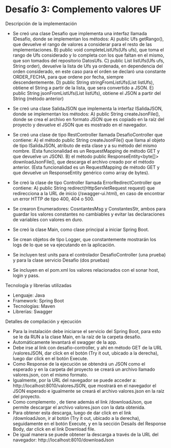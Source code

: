 # Desafío 3: Complemento valores UF

Descripción de la implementación

- Se creó una clase Desafio que implementa una interfaz llamada IDesafio, donde se implementan los métodos: 
A) public Ufs getRango(), que devuelve el rango de valores a considerar para el resto de las implementaciones.
B) public void completeListUfs(Ufs ufs), que toma el rango de Ufs considerado y lo completa con los que faltan en el mismo, que son tomados del repositorio DatosUfs.
C) public List<Uf> listUfs(Ufs ufs, String order), devuelve la lista de Ufs ya ordenada, en dependencia del orden considerado, en este caso para el orden se declaró una constante ORDER_FECHA,
para que ordene por fecha, siempre descendentemente.
D) public String stringFromListUfs(List<Uf> listUfs), obtiene el String a partir de la lista, que sera convertido a JSON.
E) public String jsonFromListUfs(List<Uf> listUfs), obtiene el JSON a partir del String (método anterior)

- Se creó una clase SalidaJSON que implementa la interfaz ISalidaJSON, donde se implementan los métodos:
A) public String createJsonFile(), donde se crea el archivo en formato JSON que es copiado en la raíz del proyecto y devuelve el JSON que es mostrado en el navegador.

- Se creó una clase de tipo RestController llamada DesafioController que contiene:
A) el método public String createJsonFile() que llama al objeto de tipo ISalidaJSON, atributo de esta clase y a su método del mismo nombre. 
(Esta funcionalidad es un RequestMapping de método GET y que devuelve un JSON).
B) el método public ResponseEntity<byte[]> downloadJsonFile(), que descarga el archivo creado por el método anterior. 
(Esta funcionalidad es un RequestMapping de método GET y que devuelve un ResponseEntity genérico como array de bytes).

- Se creó la clase de tipo Controller llamada ErrorRedirectController que contiene:
A) public String redirect(HttpServletRequest request) que redirecciona a la URL de inicio (/swagger-ui.html), en caso de encontrar un error HTTP de tipo 400, 404 o 500.

- Se crearon Enumeradores: CosntantesMsg y ConstantesStr, ambos para guardar los valores constantes no cambiables y evitar las declaraciones de variables con valores en duro.

- Se creó la clase Main, como clase principal a iniciar Spring Boot.

- Se crean objetos de tipo Logger, que constantemente mostrarán los logs de lo que se va ejecutando en la aplicación.

- Se incluyen test units para el controlador DesafioController (una prueba) y para la clase servicio Desafio (dos pruebas)

- Se incluyen en el pom.xml los valores relacionados con el sonar host, login y pass.

Tecnología y librerías utilizadas

- Lenguaje: Java
- Framework: Spring Boot
- Tecnologías: Maven
- Librerías: Swagger

Detalles de compilación y ejecución

- Para la instalación debe iniciarse el servicio del Spring Boot, para esto se le da RUN a la clase Main, en la raíz de la carpeta desafio.
- Automáticamente levantará el swagger de la app.
- Debe irse al link con desafio-controller, y ahí en método GET de la URL /valoresJSON, dar click en el botón (Try it out, ubicado a la derecha), 
luego dar click en el botón Execute.
- Como Response de la ejecución se obtendrá un JSON como el esperado y en la carpeta del proyecto se creará un archivo llamado valores.json, con el mismo formato.
- Igualmente, por la URL del navegador se puede acceder a: http://localhost:8010/valoresJSON, que mostrará en el navegador el JSON esperado e igualmente se creará el archivo 
valores.json en la raíz del proyecto.
- Como complemento , de tiene además el link /downloadJson, que permite descargar el archivo valores.json con la data obtenida.
- Para obtener esta descarga, luego de dar click en el link /downloadJson, ir al botón (Try it out, ubicado a la derecha), seguidamente en el botón Execute, 
y en la sección Desails del Response Body, dar click en el link Download file.
- De igual manera se puede obtener la descarga a través de la URL del navegador: http://localhost:8010/downloadJson